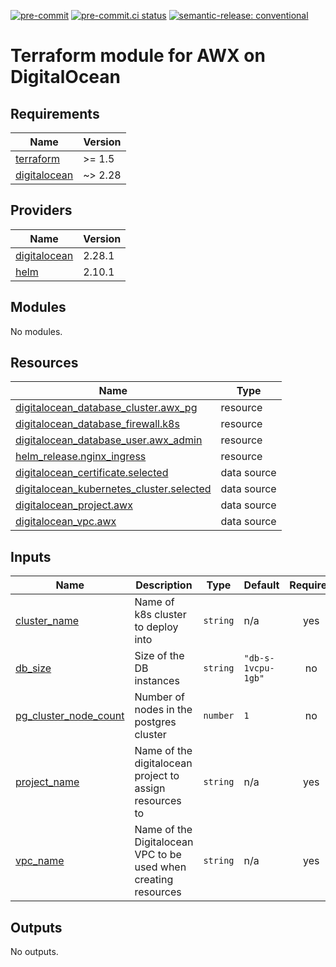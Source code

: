 [![pre-commit](https://img.shields.io/badge/pre--commit-enabled-brightgreen?logo=pre-commit&logoColor=white)](https://github.com/pre-commit/pre-commit) [![pre-commit.ci status](https://results.pre-commit.ci/badge/github/brucellino/terraform-digitalocean-awx/main.svg)](https://results.pre-commit.ci/latest/github/brucellino/terraform-digitalocean-awx/main) [![semantic-release: conventional](https://img.shields.io/badge/semantic--release-conventional-e10079?logo=semantic-release)](https://github.com/semantic-release/semantic-release)

# Terraform module for AWX on DigitalOcean

<!-- BEGIN_TF_DOCS -->
## Requirements

| Name | Version |
|------|---------|
| <a name="requirement_terraform"></a> [terraform](#requirement\_terraform) | >= 1.5 |
| <a name="requirement_digitalocean"></a> [digitalocean](#requirement\_digitalocean) | ~> 2.28 |

## Providers

| Name | Version |
|------|---------|
| <a name="provider_digitalocean"></a> [digitalocean](#provider\_digitalocean) | 2.28.1 |
| <a name="provider_helm"></a> [helm](#provider\_helm) | 2.10.1 |

## Modules

No modules.

## Resources

| Name | Type |
|------|------|
| [digitalocean_database_cluster.awx_pg](https://registry.terraform.io/providers/digitalocean/digitalocean/latest/docs/resources/database_cluster) | resource |
| [digitalocean_database_firewall.k8s](https://registry.terraform.io/providers/digitalocean/digitalocean/latest/docs/resources/database_firewall) | resource |
| [digitalocean_database_user.awx_admin](https://registry.terraform.io/providers/digitalocean/digitalocean/latest/docs/resources/database_user) | resource |
| [helm_release.nginx_ingress](https://registry.terraform.io/providers/hashicorp/helm/latest/docs/resources/release) | resource |
| [digitalocean_certificate.selected](https://registry.terraform.io/providers/digitalocean/digitalocean/latest/docs/data-sources/certificate) | data source |
| [digitalocean_kubernetes_cluster.selected](https://registry.terraform.io/providers/digitalocean/digitalocean/latest/docs/data-sources/kubernetes_cluster) | data source |
| [digitalocean_project.awx](https://registry.terraform.io/providers/digitalocean/digitalocean/latest/docs/data-sources/project) | data source |
| [digitalocean_vpc.awx](https://registry.terraform.io/providers/digitalocean/digitalocean/latest/docs/data-sources/vpc) | data source |

## Inputs

| Name | Description | Type | Default | Required |
|------|-------------|------|---------|:--------:|
| <a name="input_cluster_name"></a> [cluster\_name](#input\_cluster\_name) | Name of k8s cluster to deploy into | `string` | n/a | yes |
| <a name="input_db_size"></a> [db\_size](#input\_db\_size) | Size of the DB instances | `string` | `"db-s-1vcpu-1gb"` | no |
| <a name="input_pg_cluster_node_count"></a> [pg\_cluster\_node\_count](#input\_pg\_cluster\_node\_count) | Number of nodes in the postgres cluster | `number` | `1` | no |
| <a name="input_project_name"></a> [project\_name](#input\_project\_name) | Name of the digitalocean project to assign resources to | `string` | n/a | yes |
| <a name="input_vpc_name"></a> [vpc\_name](#input\_vpc\_name) | Name of the Digitalocean VPC to be used when creating resources | `string` | n/a | yes |

## Outputs

No outputs.
<!-- END_TF_DOCS -->
